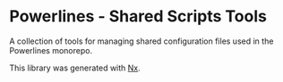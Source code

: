 # Powerlines - Shared Scripts Tools

A collection of tools for managing shared configuration files used in the Powerlines
monorepo.

This library was generated with [Nx](https://nx.dev).

